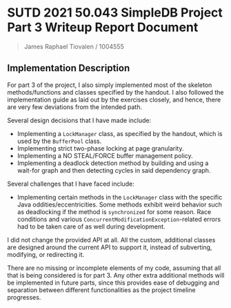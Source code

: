 # SUTD 2021 50.043 SimpleDB Project Part 3 Writeup Report Document

> James Raphael Tiovalen / 1004555

## Implementation Description

For part 3 of the project, I also simply implemented most of the skeleton methods/functions and classes specified by the handout. I also followed the implementation guide as laid out by the exercises closely, and hence, there are very few deviations from the intended path.

Several design decisions that I have made include:

- Implementing a `LockManager` class, as specified by the handout, which is used by the `BufferPool` class.
- Implementing strict two-phase locking at page granularity.
- Implementing a NO STEAL/FORCE buffer management policy.
- Implementing a deadlock detection method by building and using a wait-for graph and then detecting cycles in said dependency graph.

Several challenges that I have faced include:

- Implementing certain methods in the `LockManager` class with the specific Java oddities/eccentricities. Some methods exhibit weird behavior such as deadlocking if the method is `synchronized` for some reason. Race conditions and various `ConcurrentModificationException`-related errors had to be taken care of as well during development.

I did not change the provided API at all. All the custom, additional classes are designed around the current API to support it, instead of subverting, modifying, or redirecting it.

There are no missing or incomplete elements of my code, assuming that all that is being considered is for part 3. Any other extra additional methods will be implemented in future parts, since this provides ease of debugging and separation between different functionalities as the project timeline progresses.
